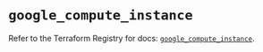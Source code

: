 # `google_compute_instance`

Refer to the Terraform Registry for docs: [`google_compute_instance`](https://registry.terraform.io/providers/hashicorp/google/5.15.0/docs/resources/compute_instance).
